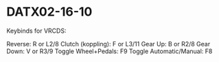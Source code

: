 # DATX02-16-10

Keybinds for VRCDS:

Reverse: R or L2/8
Clutch (koppling): F or L3/11
Gear Up: B or R2/8
Gear Down: V or R3/9
Toggle Wheel+Pedals: F9
Toggle Automatic/Manual: F8

